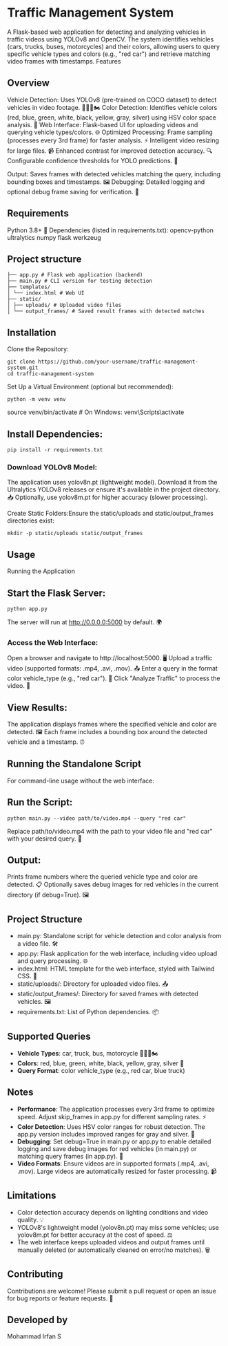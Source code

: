 # Traffic Management System
A Flask-based web application for detecting and analyzing vehicles in traffic videos using YOLOv8 and OpenCV. The system identifies vehicles (cars, trucks, buses, motorcycles) and their colors, allowing users to query specific vehicle types and colors (e.g., "red car") and retrieve matching video frames with timestamps.
Features

## Overview
Vehicle Detection: Uses YOLOv8 (pre-trained on COCO dataset) to detect vehicles in video footage. 🚗🚛🚌🏍️
Color Detection: Identifies vehicle colors (red, blue, green, white, black, yellow, gray, silver) using HSV color space analysis. 🎨
Web Interface: Flask-based UI for uploading videos and querying vehicle types/colors. 🌐
Optimized Processing:
Frame sampling (processes every 3rd frame) for faster analysis. ⚡
Intelligent video resizing for large files. 📹
Enhanced contrast for improved detection accuracy. 🔍
Configurable confidence thresholds for YOLO predictions. 🎯


Output: Saves frames with detected vehicles matching the query, including bounding boxes and timestamps. 🖼️
Debugging: Detailed logging and optional debug frame saving for verification. 🐞

## Requirements

Python 3.8+ 🐍
Dependencies (listed in requirements.txt):
opencv-python
ultralytics
numpy
flask
werkzeug

## Project structure
```
├── app.py # Flask web application (backend)
├── main.py # CLI version for testing detection
├── templates/
│ └── index.html # Web UI
├── static/
│ ├── uploads/ # Uploaded video files
│ └── output_frames/ # Saved result frames with detected matches
```



## Installation

Clone the Repository:
```
git clone https://github.com/your-username/traffic-management-system.git
cd traffic-management-system
```
Set Up a Virtual Environment (optional but recommended):
```
python -m venv venv
```
source venv/bin/activate  # On Windows: venv\Scripts\activate


## Install Dependencies:
```
pip install -r requirements.txt
```

### Download YOLOv8 Model:

The application uses yolov8n.pt (lightweight model). Download it from the Ultralytics YOLOv8 releases or ensure it's available in the project directory. 📥
Optionally, use yolov8m.pt for higher accuracy (slower processing).


Create Static Folders:Ensure the static/uploads and static/output_frames directories exist:
```
mkdir -p static/uploads static/output_frames
```


## Usage
Running the Application

## Start the Flask Server:
```
python app.py
```
The server will run at http://0.0.0.0:5000 by default. 🌍

### Access the Web Interface:

Open a browser and navigate to http://localhost:5000. 🖥️
Upload a traffic video (supported formats: .mp4, .avi, .mov). 📤
Enter a query in the format color vehicle_type (e.g., "red car"). 🔎
Click "Analyze Traffic" to process the video. 🚀


## View Results:

The application displays frames where the specified vehicle and color are detected. 🖼️
Each frame includes a bounding box around the detected vehicle and a timestamp. ⏰



## Running the Standalone Script
For command-line usage without the web interface:

## Run the Script:
```
python main.py --video path/to/video.mp4 --query "red car"
```
Replace path/to/video.mp4 with the path to your video file and "red car" with your desired query. 📜

## Output:

Prints frame numbers where the queried vehicle type and color are detected. 📋
Optionally saves debug images for red vehicles in the current directory (if debug=True). 🖼️



## Project Structure

- main.py: Standalone script for vehicle detection and color analysis from a video file. 🛠️
- app.py: Flask application for the web interface, including video upload and query processing. 🌐
- index.html: HTML template for the web interface, styled with Tailwind CSS. 🎨
- static/uploads/: Directory for uploaded video files. 📤
- static/output_frames/: Directory for saved frames with detected vehicles. 🖼️
- requirements.txt: List of Python dependencies. 📦

## Supported Queries

- **Vehicle Types**: car, truck, bus, motorcycle 🚗🚛🚌🏍️
- **Colors**: red, blue, green, white, black, yellow, gray, silver 🎨
- **Query Format**: color vehicle_type (e.g., red car, blue truck)

## Notes

- **Performance**: The application processes every 3rd frame to optimize speed. Adjust skip_frames in app.py for different sampling rates. ⚡
- **Color Detection**: Uses HSV color ranges for robust detection. The app.py version includes improved ranges for gray and silver. 🎨
- **Debugging**: Set debug=True in main.py or app.py to enable detailed logging and save debug images for red vehicles (in main.py) or matching query frames (in app.py). 🐞
- **Video Formats**: Ensure videos are in supported formats (.mp4, .avi, .mov). Large videos are automatically resized for faster processing. 📹

## Limitations

- Color detection accuracy depends on lighting conditions and video quality. 💡
- YOLOv8's lightweight model (yolov8n.pt) may miss some vehicles; use yolov8m.pt for better accuracy at the cost of speed. ⚖️
- The web interface keeps uploaded videos and output frames until manually deleted (or automatically cleaned on error/no matches). 🗑️

## Contributing
Contributions are welcome! Please submit a pull request or open an issue for bug reports or feature requests. 🙌

## Developed by
Mohammad Irfan S
